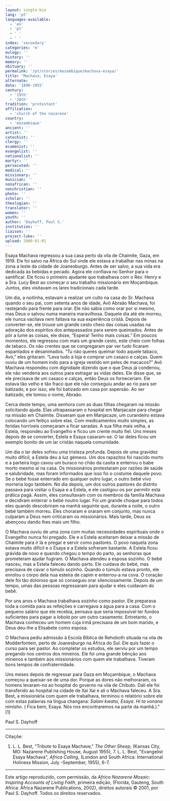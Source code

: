 ```yaml
---
layout: single-bio
lang: 'pt'
languages-available:
  - 'en'
  - 'pt'
  - ' '
  - ' '
index: 'secondary'
categories: 'm'
eulogy: ''
history: ''
memory: ''
obituary: ''
permalink: '/pt/stories/mozambique/machava-esaya/'
title: 'Machava, Esaya'
alternate: ''
date: '1890-1955'
century:
  - '19th'
  - '20th'
tradition: 'protestant'
affiliation:
  - 'church of the nazarene'
country:
  - 'mozambique'
ancient: ''
artist: ''
catechist: ''
clergy: ''
ecumenist: ''
evangelist: ''
nationalist: ''
martyr: ''
persecuted: ''
medical: ''
missionary: ''
musician: ''
nonafrican: ''
nonchristian: ''
photo: ''
scholar: ''
theologian: ''
translator: ''
women: ''
youth: ''
author: 'Dayhoff, Paul S.'
institution: ''
liaison: ''
project-luke: ''
upload: 2000-01-01
---
```



Esaya Machava regressou a sua casa perto da vila de Chaimite, Gaza, em 1919. Ele foi salvo na África do Sul onde ele estava a trabalhar nas minas na zona a leste da cidade de Joanesburgo. Antes de ser salvo, a sua vida era dedicada às bebidas e pecado. Agora ele confiava no Senhor para o santificar. Ele ficou o primeiro ajudante que trabalhava com o Rev. Henry e a Sra. Lucy Best ao começar o seu trabalho missionário em Moçambique. Juntos, eles visitavam os lares tradicionais cada tarde.

Um dia, a noitinha, estavam a realizar um culto na casa do Sr. Machava quando o seu pai, com setenta anos de idade, Avô Abraão Machava, foi rastejando para frente para orar. Ele não sabia como orar por si mesmo, mas Deus o salvou numa maneira maravilhosa. Daquele dia até ele morreu, ele nunca vacilava nem faltava na sua experiência cristã. Depois de converter-se, ele trouxe um grande cesto cheio das coisas usadas na adoração dos espíritos dos antepassados para serem queimados. Antes de pôr a lume as coisas, ele disse, “Espera! Tenho mais coisas.” Em poucos momentos, ele regressou com mais um grande cesto, este cheio com folhas de tabaco. Os não crentes que se congregaram par ver tudo ficaram espantados e desanimados. “Tu não queres queimar todo aquele tabaco, Avó,” eles gritaram. “Leva tudo à loja e comprar um casaco e calças. Quem ouviu de um homem indo para a igreja vestido em peles de macacos?” Avô Machava respondeu com dignidade dizendo que o que Deus já condenou, ele não venderia aos outros para estragar as vidas deles. Ele disse que, se ele precisava de um casaco e calças, então Deus os forneceriam. Ele estava tão velho e tão fraco que ele não conseguiu andar ao rio para ser batizado, e por isso, ele foi batizado em casa por aspersão. Ao ser batizado, ele tomou o nome, Abraão.

Cerca deste tempo, uma senhora com as duas filhas chegaram na missão solicitando ajuda. Elas ultrapassaram o hospital em Manjacaze para chegar na missão em Chaimite. Disseram que em Manjacaze, um curandeiro estava colocando um feitiço sobre elas. Com medicamentos muito simples, as feridas horríveis começaram a ficar saradas. A sua filha mais velha, a Estela, respondeu ao Evangelho e ficou um crente muito fiel. Uns meses depois de se converter, Estela e Esaya casaram-se. O lar deles ficou um exemplo bonito de um lar cristão naquela comunidade.

Um dia o lar deles sofreu uma tristeza profunda. Depois de uma gravidez muito difícil, a Estela deu à luz gémeos. Um dos rapazitos foi nascido morto e a parteira logo cavou um buraco no chão da casita e enterrou o babe morto mesmo aí na casa. Os missionários protestaram por razões de saúde e salubridade, mas foram informados que isso foi o costume daquele povo. Se o bebé fosse enterrado em qualquer outro lugar, o outro bebé vivo morreria logo também. No dia depois, um dos outros pastores do distrito passava para visitar o Esaya e a Estela, e ele castigou-os por permitir esta prática pagã. Assim, eles consultavam com os membros da família Machava e decidiram enterrar o bebé noutro lugar. Foi um grande choque para todos eles quando descobriram na manhã seguinte que, durante a noite, o outro bebé também morreu. Eles choraram e oraram em conjunto, mas nunca culparam a Deus nem criticaram os missionários. Mais tarde, Deus os abençoou dando lhes mais um filho.

O Machava ouviu de uma zona com muitas necessidades espirituais onde o Evangelho nunca foi pregado. Ele e a Estela aceitaram deixar a missão de Chaimite para ir lá e pregar e servir como pastores. O povo naquela zona estava muito difícil e o Esaya e a Estela sofreram bastante. A Estela ficou grávida de novo e quando chegou o tempo do parto, as senhoras que prometeram ajudar fugiram. O Machava atendeu a esposa sozinho. O bebé nasceu, mas a Estela faleceu dando parto. Ele cuidava do bebé, mas precisava de cavar o túmulo sozinho. Quando o túmulo estava pronto, ele enrolou o corpo dela nua esteira de capim e enterrou-a na cova. O coração dele foi tão doloroso que só conseguiu orar silenciosamente. Depois de um tempo, umas das pessoas regressaram para ajudar e eles cuidavam do bebé.

Por uns anos o Machava trabalhava sozinho como pastor. Ele preparava toda a comida para as refeições e carregava a água para a casa. Com o pequeno salário que ele recebia, pensava que seria impossível ter fundos suficientes para pagar a *lobola* por um outro casamento. Entretanto, o Machava conheceu um homem cuja irmã precisava de um bom marido, e Deus deu-lhe a Elisabete como esposa.

O Machava pediu admissão à Escola Bíblica de Rehoboth situada na vila de Modderfontein, perto de Joanesburgo na África do Sul. Ele quis fazer o curso para ser pastor. Ao completar os estudos, ele serviu por um tempo pregando nos centros dos mineiros. Ele foi uma grande bênção aos mineiros e também aos missionários com quem ele trabalhava. Tiveram bons tempos de confraternidade.

Uns meses depois de regressar para Gaza em Moçambique, o Machava começou a queixar-se de uma dor. Porque as dores não melhoraram, os homens levaram-no ao hospital do governo na vila de Chibuto. Dali ele foi transferido ao hospital na cidade de Xai Xai e ali o Machava faleceu. A Sra. Best, a missionária com quem ele trabalhava, terminou o relatório sobre ele com estas palavras na língua changana: *Salani kwatsi, Esaya. Hi ta vonana nimisho*. ( Fica bem, Esaya. Nós nos encontraremos na parte da manhã.)."[1]

Paul S. Dayhoff

---

Citaçõe:

1. L. L. Best, "Tribute to Esaya Machave," *The Other Sheep*, (Kansas City, MO: Nazarene Publishing House, August 1955), 7. L. L. Best, "Evangelist Esaya Machava", *Africa Calling*, (London and South Africa: International Holiness Mission, July -September, 1955), 6-7.

---

Este artigo reproduzido, com permissão, da  *Africa Nazarene Mosaic: Inspiring Accounts of Living Faith*, primeira edição, (Florida, Gauteng, South Africa: Africa Nazarene Publications, 2002), direitos autorais © 2001, por Paul S. Dayhoff. Todos os direitos reservados.